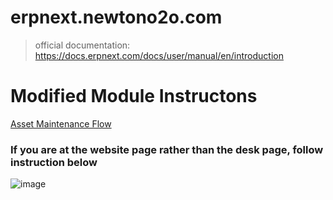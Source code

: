 # erpnext.newtono2o.com
> official documentation: https://docs.erpnext.com/docs/user/manual/en/introduction
# Modified Module Instructons
[Asset Maintenance Flow](https://github.com/GripenANM/erpnext.newtono2o.com/blob/main/modified_modules/asset_maintenance.md)

### If you are at the website page rather than the desk page, follow instruction below
![image](https://github.com/user-attachments/assets/b64de9d3-be4c-4391-947a-973385381107)


